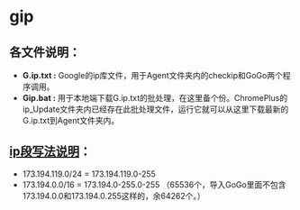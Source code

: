 # gip
## 各文件说明：
* **G.ip.txt :** Google的ip库文件，用于Agent文件夹内的checkip和GoGo两个程序调用。
* **Gip.bat :** 用于本地端下载G.ip.txt的批处理，在这里备个份。ChromePlus的ip_Update文件夹内已经存在此批处理文件，运行它就可以从这里下载最新的G.ip.txt到Agent文件夹内。

## [ip段写法说明](http://zh.wikipedia.org/zh/%E6%97%A0%E7%B1%BB%E5%88%AB%E5%9F%9F%E9%97%B4%E8%B7%AF%E7%94%B1)：
* 173.194.119.0/24 = 173.194.119.0-255
* 173.194.0.0/16 = 173.194.0-255.0-255 （65536个，导入GoGo里面不包含173.194.0.0和173.194.0.255这样的，余64262个。）






